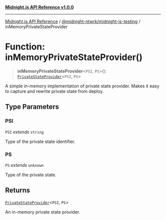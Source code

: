 [**Midnight.js API Reference v1.0.0**](../../../README.md)

***

[Midnight.js API Reference](../../../packages.md) / [@midnight-ntwrk/midnight-js-testing](../README.md) / inMemoryPrivateStateProvider

# Function: inMemoryPrivateStateProvider()

> **inMemoryPrivateStateProvider**\<`PSI`, `PS`\>(): [`PrivateStateProvider`](../../midnight-js-types/interfaces/PrivateStateProvider.md)\<`PSI`, `PS`\>

A simple in-memory implementation of private state provider. Makes it easy to capture and rewrite private state from deploy.

## Type Parameters

### PSI

`PSI` *extends* `string`

Type of the private state identifier.

### PS

`PS` *extends* `unknown`

Type of the private state.

## Returns

[`PrivateStateProvider`](../../midnight-js-types/interfaces/PrivateStateProvider.md)\<`PSI`, `PS`\>

An in-memory private state provider.
